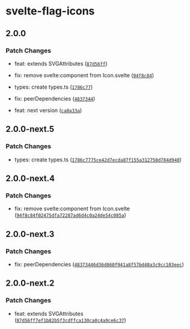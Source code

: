 # svelte-flag-icons

## 2.0.0

### Patch Changes

- feat: extends SVGAttributes<SVGElement> ([`87d56ff`](https://github.com/shinokada/svelte-flag-icons/commit/87d56ff7ef1b82b5f3cdffca130ca0c4a9ce6c37))

- fix: remove svelte:component from Icon.svelte ([`94f8c84`](https://github.com/shinokada/svelte-flag-icons/commit/94f8c84f02475dfa72287ad6d4c0a24de54c085a))

- types: create types.ts ([`1786c77`](https://github.com/shinokada/svelte-flag-icons/commit/1786c7775ce42d7ecda87f155a312750d784d940))

- fix: peerDependencies ([`4837344`](https://github.com/shinokada/svelte-flag-icons/commit/48373446d36d860f941a8f57bd48a3c9cc103eec))

- feat: next version ([`ca0a33a`](https://github.com/shinokada/svelte-flag-icons/commit/ca0a33adfcc39ef8249415abe15e4e8db6400fb1))

## 2.0.0-next.5

### Patch Changes

- types: create types.ts ([`1786c7775ce42d7ecda87f155a312750d784d940`](https://github.com/shinokada/svelte-flag-icons/commit/1786c7775ce42d7ecda87f155a312750d784d940))

## 2.0.0-next.4

### Patch Changes

- fix: remove svelte:component from Icon.svelte ([`94f8c84f02475dfa72287ad6d4c0a24de54c085a`](https://github.com/shinokada/svelte-flag-icons/commit/94f8c84f02475dfa72287ad6d4c0a24de54c085a))

## 2.0.0-next.3

### Patch Changes

- fix: peerDependencies ([`48373446d36d860f941a8f57bd48a3c9cc103eec`](https://github.com/shinokada/svelte-flag-icons/commit/48373446d36d860f941a8f57bd48a3c9cc103eec))

## 2.0.0-next.2

### Patch Changes

- feat: extends SVGAttributes<SVGElement> ([`87d56ff7ef1b82b5f3cdffca130ca0c4a9ce6c37`](https://github.com/shinokada/svelte-flag-icons/commit/87d56ff7ef1b82b5f3cdffca130ca0c4a9ce6c37))
